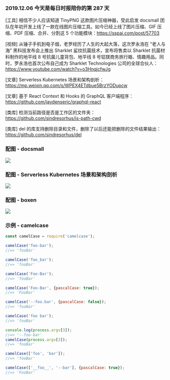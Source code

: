 ### 2019.12.06 今天是每日时报陪你的第 287 天

[工具] 相信不少人应该知道 TinyPNG 这款图片压缩神器，受此启发 docsmall 团队在年初开发上线了一款在线图片压缩工具。如今已经上线了图片压缩、GIF 压缩、PDF 压缩、合并、分割这 5 个功能模块：<https://sspai.com/post/57703>

[视频] 从锤子手机到电子烟，老罗经历了人生的大起大落，这次罗永浩在 “老人与海” 黑科技发布会上推出 Sharklet 鲨纹抗菌技术，宣布将售卖以 Sharklet 抗菌材料制作的地平线 8 号抗菌儿童背包、地平线 8 号铝镁商务旅行箱、情趣用品。同时，罗永浩也首次公布自己成为 Sharklet Technologies 公司的全球合伙人：<https://www.youtube.com/watch?v=o3HnqjcfwJg>

[文章] Serverless Kubernetes 场景和架构剖析：<https://mp.weixin.qq.com/s/WPEX4ETdbue5BrzYODupcw>

[文章] 基于 React Context 和 Hooks 的 GraphQL 客户端程序：<https://github.com/jaydenseric/graphql-react>

[类库] 检测当前路径是否是工作区的文件夹：<https://github.com/sindresorhus/is-path-cwd>

[类库] del 的库支持删除目录和文件，删除了以后还能把删除的文件结果输出：<https://github.com/sindresorhus/del>

### 配图 - docsmall
![](https://cdn.sspai.com/2019/12/06/e7fecfb1bebdce18d6fe36d65c3df721.jpg?imageView2/2/w/1120/q/90/interlace/1/ignore-error/1)

### 配图 - Serverless Kubernetes 场景和架构剖析
![](http://qn.40zhe.com/1206.webp)

### 配图 - boxen
![](http://qn.40zhe.com/boxen.png)

### 示例 - camelcase
```js
const camelCase = require('camelcase');

camelCase('foo-bar');
//=> 'fooBar'

camelCase('foo_bar');
//=> 'fooBar'

camelCase('Foo-Bar');
//=> 'fooBar'

camelCase('Foo-Bar', {pascalCase: true});
//=> 'FooBar'

camelCase('--foo.bar', {pascalCase: false});
//=> 'fooBar'

camelCase('foo bar');
//=> 'fooBar'

console.log(process.argv[3]);
//=> '--foo-bar'
camelCase(process.argv[3]);
//=> 'fooBar'

camelCase(['foo', 'bar']);
//=> 'fooBar'

camelCase(['__foo__', '--bar'], {pascalCase: true});
//=> 'FooBar'
```
